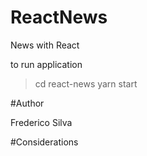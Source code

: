 # ReactNews
News with React

to run application

 > cd react-news
 > yarn start
 
#Author

Frederico Silva

#Considerations

